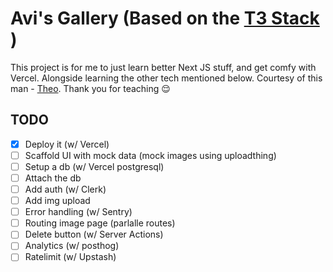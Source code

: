 # Avi's Gallery (Based on the [T3 Stack](https://create.t3.gg/en/introduction) )
This project is for me to just learn better Next JS stuff, and get comfy with Vercel.
Alongside learning the other tech mentioned below.
Courtesy of this man - [Theo](https://www.youtube.com/@t3dotgg). Thank you for teaching 😌
## TODO

- [x] Deploy it (w/ Vercel)
- [ ] Scaffold UI with mock data (mock images using uploadthing)
- [ ] Setup a db (w/ Vercel postgresql)
- [ ] Attach the db
- [ ] Add auth (w/ Clerk)
- [ ] Add img upload
- [ ] Error handling (w/ Sentry)
- [ ] Routing image page (parlalle routes)
- [ ] Delete button (w/ Server Actions)
- [ ] Analytics (w/ posthog)
- [ ] Ratelimit (w/ Upstash)
